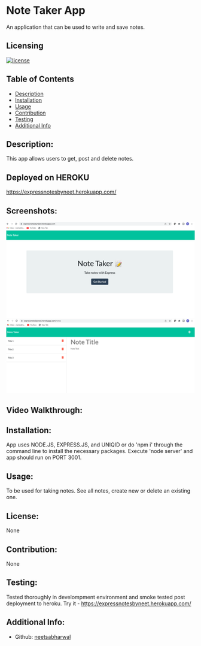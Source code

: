 # Note Taker App

An application that can be used to write and save notes.

## Licensing
  [![license](https://img.shields.io/badge/license-None-blue)](https://shields.io)

## Table of Contents
  - [Description](#description)
  - [Installation](#installation)
  - [Usage](#usage)
  - [Contribution](#contribution)
  - [Testing](#testing)
  - [Additional Info](#additional-info)

## Description:
  This app allows users to get, post and delete notes. 
  
## Deployed on HEROKU
  https://expressnotesbyneet.herokuapp.com/
  
## Screenshots:
<img src="./public/assets/images/1.png">

<img src="./public/assets/images/2.png">

## Video Walkthrough:


## Installation:
  App uses NODE.JS, EXPRESS.JS, and UNIQID or do 'npm i' through the command line to install the necessary packages. 
  Execute 'node server' and app should run on PORT 3001.

## Usage:
  To be used for taking notes. See all notes, create new or delete an existing one.

## License:
  None

## Contribution:
  None

## Testing:
  Tested thoroughly in develompment environment and smoke tested post deployment to heroku.
  Try it - https://expressnotesbyneet.herokuapp.com/
  
## Additional Info:
  - Github: [neetsabharwal](https://github.com/neetsabharwal)